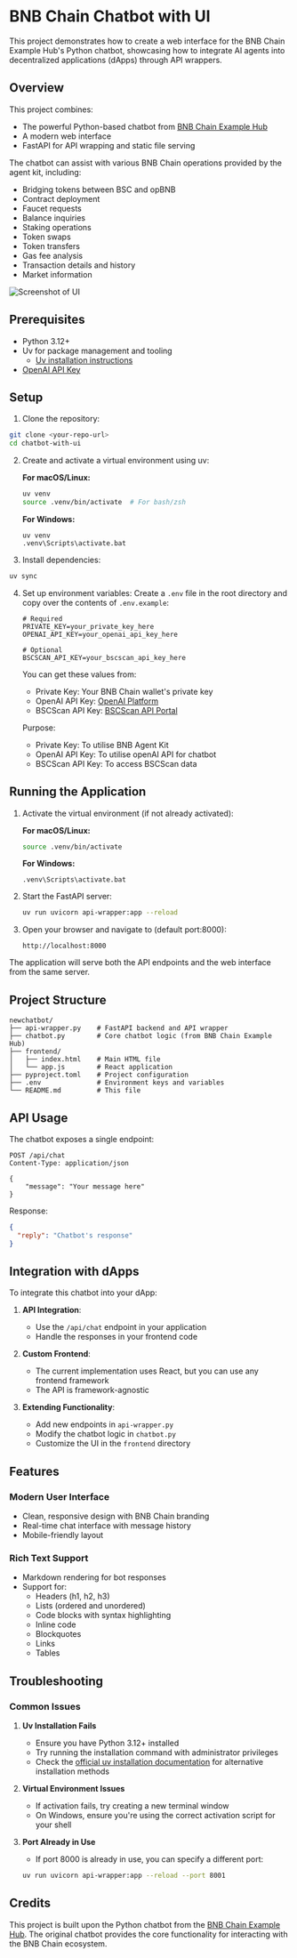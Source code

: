 # BNB Chain Chatbot with UI

This project demonstrates how to create a web interface for the BNB Chain Example Hub's Python chatbot, showcasing how to integrate AI agents into decentralized applications (dApps) through API wrappers.

## Overview

This project combines:

- The powerful Python-based chatbot from [BNB Chain Example Hub](https://github.com/bnb-chain/example-hub)
- A modern web interface
- FastAPI for API wrapping and static file serving

The chatbot can assist with various BNB Chain operations provided by the agent kit, including:

- Bridging tokens between BSC and opBNB
- Contract deployment
- Faucet requests
- Balance inquiries
- Staking operations
- Token swaps
- Token transfers
- Gas fee analysis
- Transaction details and history
- Market information

![Screenshot of UI](./ui_screenshot.png)

## Prerequisites

- Python 3.12+
- Uv for package management and tooling
  - [Uv installation instructions](https://docs.astral.sh/uv/getting-started/installation/)
- [OpenAI API Key](https://platform.openai.com/docs/quickstart#create-and-export-an-api-key)


## Setup

1. Clone the repository:

```bash
git clone <your-repo-url>
cd chatbot-with-ui
```

2. Create and activate a virtual environment using uv:

   **For macOS/Linux:**

   ```bash
   uv venv
   source .venv/bin/activate  # For bash/zsh
   ```

   **For Windows:**

   ```batch
   uv venv
   .venv\Scripts\activate.bat
   ```

3. Install dependencies:

```bash
uv sync
```

4. Set up environment variables:
   Create a `.env` file in the root directory and copy over the contents of `.env.example`:

   ```env
   # Required
   PRIVATE_KEY=your_private_key_here
   OPENAI_API_KEY=your_openai_api_key_here

   # Optional
   BSCSCAN_API_KEY=your_bscscan_api_key_here
   ```

   You can get these values from:

   - Private Key: Your BNB Chain wallet's private key
   - OpenAI API Key: [OpenAI Platform](https://platform.openai.com/api-keys)
   - BSCScan API Key: [BSCScan API Portal](https://bscscan.com/apidashboard)

   Purpose:

   - Private Key: To utilise BNB Agent Kit 
   - OpenAI API Key: To utilise openAI API for chatbot
   - BSCScan API Key: To access BSCScan data

## Running the Application

1. Activate the virtual environment (if not already activated):

   **For macOS/Linux:**

   ```bash
   source .venv/bin/activate
   ```

   **For Windows:**

   ```batch
   .venv\Scripts\activate.bat
   ```

2. Start the FastAPI server:

   ```bash
   uv run uvicorn api-wrapper:app --reload
   ```

3. Open your browser and navigate to (default port:8000):
   ```
   http://localhost:8000
   ```

The application will serve both the API endpoints and the web interface from the same server.

## Project Structure

```
newchatbot/
├── api-wrapper.py    # FastAPI backend and API wrapper
├── chatbot.py        # Core chatbot logic (from BNB Chain Example Hub)
├── frontend/
│   ├── index.html    # Main HTML file
│   └── app.js        # React application
├── pyproject.toml    # Project configuration
├── .env              # Environment keys and variables
└── README.md         # This file

```

## API Usage

The chatbot exposes a single endpoint:

```http
POST /api/chat
Content-Type: application/json

{
    "message": "Your message here"
}
```

Response:

```json
{
  "reply": "Chatbot's response"
}
```

## Integration with dApps

To integrate this chatbot into your dApp:

1. **API Integration**:

   - Use the `/api/chat` endpoint in your application
   - Handle the responses in your frontend code

2. **Custom Frontend**:

   - The current implementation uses React, but you can use any frontend framework
   - The API is framework-agnostic

3. **Extending Functionality**:
   - Add new endpoints in `api-wrapper.py`
   - Modify the chatbot logic in `chatbot.py`
   - Customize the UI in the `frontend` directory

## Features

### Modern User Interface

- Clean, responsive design with BNB Chain branding
- Real-time chat interface with message history
- Mobile-friendly layout

### Rich Text Support

- Markdown rendering for bot responses
- Support for:
  - Headers (h1, h2, h3)
  - Lists (ordered and unordered)
  - Code blocks with syntax highlighting
  - Inline code
  - Blockquotes
  - Links
  - Tables

## Troubleshooting

### Common Issues

1. **Uv Installation Fails**

   - Ensure you have Python 3.12+ installed
   - Try running the installation command with administrator privileges
   - Check the [official uv installation documentation](https://docs.astral.sh/uv/getting-started/installation/) for alternative installation methods

2. **Virtual Environment Issues**

   - If activation fails, try creating a new terminal window
   - On Windows, ensure you're using the correct activation script for your shell

3. **Port Already in Use**
   - If port 8000 is already in use, you can specify a different port:
   ```bash
   uv run uvicorn api-wrapper:app --reload --port 8001
   ```

## Credits

This project is built upon the Python chatbot from the [BNB Chain Example Hub](https://github.com/bnb-chain/example-hub). The original chatbot provides the core functionality for interacting with the BNB Chain ecosystem.

